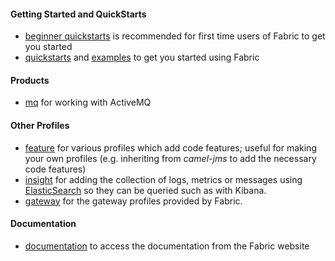 #### Getting Started and QuickStarts

* [beginner quickstarts](/fabric/profiles/quickstarts/karaf/beginner) is recommended for first time users of Fabric to get you started
* [quickstarts](/fabric/profiles/quickstarts) and [examples](/fabric/profiles/example) to get you started using Fabric

#### Products

* [mq](/fabric/profiles/mq) for working with ActiveMQ
<!--- * [jboss](/fabric/profiles/jboss) for the profiles for running various [JBoss Products](http://www.jboss.org/products) -->

#### Other Profiles

<!--- * [cloud](/fabric/profiles/cloud) for various profiles for working with [jclouds](http://jclouds.apache.org/) like OpenStack and EC2 -->
* [feature](/fabric/profiles/feature) for various profiles which add code features; useful for making your own profiles (e.g. inheriting from *camel-jms* to add the necessary code features)
* [insight](/fabric/profiles/insight) for adding the collection of logs, metrics or messages using [ElasticSearch](http://www.elasticsearch.org/) so they can be queried such as with Kibana.
* [gateway](/fabric/profiles/gateway) for the gateway profiles provided by Fabric.
<!--- * [openshift](/fabric/profiles/openshift) for various profiles which runs on the [OpenShift](https://www.openshift.com/) cloud. -->

#### Documentation

* [documentation](http://fabric8.io/gitbook/index.html) to access the documentation from the Fabric website

